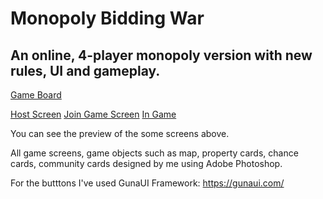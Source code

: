 # Monopoly Bidding War
## An online, 4-player monopoly version with new rules, UI and gameplay.

[Game Board](https://user-images.githubusercontent.com/50097456/174959415-a162b8a9-abac-4f00-af48-b7d0962a3695.png)

[Host Screen](https://user-images.githubusercontent.com/50097456/174960021-be22b111-2795-4b4a-9945-dbcc47fd2e00.PNG)
[Join Game Screen](https://user-images.githubusercontent.com/50097456/174960051-74f268b9-4c45-4e30-9c83-10f3e31f58d3.PNG)
[In Game](https://user-images.githubusercontent.com/50097456/174960244-a4f110b5-88ee-4087-84c5-19397ec195de.png)


You can see the preview of the some screens above.

All game screens, game objects such as map, property cards, chance cards, community cards designed by me using Adobe Photoshop.

For the butttons I've used GunaUI Framework: https://gunaui.com/



